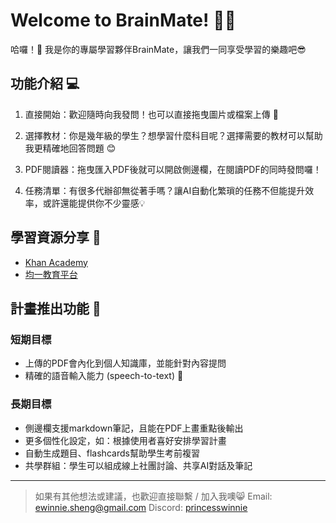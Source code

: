 # Welcome to BrainMate! 🚀🤖

哈囉！👋 我是你的專屬學習夥伴BrainMate，讓我們一同享受學習的樂趣吧😎


## 功能介紹 💻

1. 直接開始：歡迎隨時向我發問！也可以直接拖曳圖片或檔案上傳 📖

2. 選擇教材：你是幾年級的學生？想學習什麼科目呢？選擇需要的教材可以幫助我更精確地回答問題 😊 

3. PDF閱讀器：拖曳匯入PDF後就可以開啟側邊欄，在閱讀PDF的同時發問囉！

4. 任務清單：有很多代辦卻無從著手嗎？讓AI自動化繁瑣的任務不但能提升效率，或許還能提供你不少靈感💡


## 學習資源分享 🔗
- [Khan Academy](https://www.khanacademy.org/)
- [均一教育平台](https://www.junyiacademy.org/)    


## 計畫推出功能 📅

### 短期目標

- 上傳的PDF會內化到個人知識庫，並能針對內容提問
- 精確的語音輸入能力 (speech-to-text) 💬

### 長期目標
- 側邊欄支援markdown筆記，且能在PDF上畫重點後輸出
- 更多個性化設定，如：根據使用者喜好安排學習計畫
- 自動生成題目、flashcards幫助學生考前複習
- 共學群組：學生可以組成線上社團討論、共享AI對話及筆記

---

> 如果有其他想法或建議，也歡迎直接聯繫 / 加入我噢😸
> Email: ewinnie.sheng@gmail.com
> Discord: [princesswinnie](discordapp.com/users/721719023603155047)